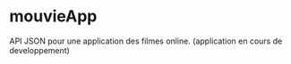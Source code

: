 # mouvieApp
API JSON pour une application des filmes online.
(application en cours de developpement)
